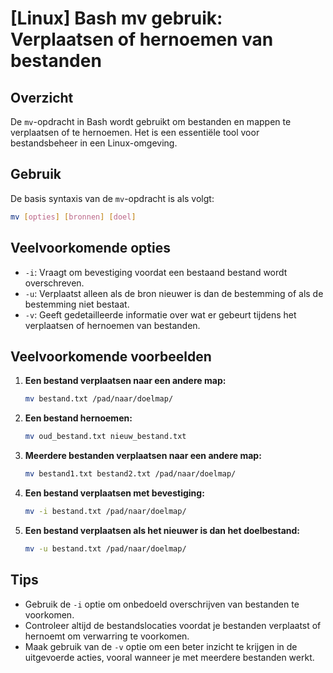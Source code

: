 # [Linux] Bash mv gebruik: Verplaatsen of hernoemen van bestanden

## Overzicht
De `mv`-opdracht in Bash wordt gebruikt om bestanden en mappen te verplaatsen of te hernoemen. Het is een essentiële tool voor bestandsbeheer in een Linux-omgeving.

## Gebruik
De basis syntaxis van de `mv`-opdracht is als volgt:

```bash
mv [opties] [bronnen] [doel]
```

## Veelvoorkomende opties
- `-i`: Vraagt om bevestiging voordat een bestaand bestand wordt overschreven.
- `-u`: Verplaatst alleen als de bron nieuwer is dan de bestemming of als de bestemming niet bestaat.
- `-v`: Geeft gedetailleerde informatie over wat er gebeurt tijdens het verplaatsen of hernoemen van bestanden.

## Veelvoorkomende voorbeelden
1. **Een bestand verplaatsen naar een andere map:**
   ```bash
   mv bestand.txt /pad/naar/doelmap/
   ```

2. **Een bestand hernoemen:**
   ```bash
   mv oud_bestand.txt nieuw_bestand.txt
   ```

3. **Meerdere bestanden verplaatsen naar een andere map:**
   ```bash
   mv bestand1.txt bestand2.txt /pad/naar/doelmap/
   ```

4. **Een bestand verplaatsen met bevestiging:**
   ```bash
   mv -i bestand.txt /pad/naar/doelmap/
   ```

5. **Een bestand verplaatsen als het nieuwer is dan het doelbestand:**
   ```bash
   mv -u bestand.txt /pad/naar/doelmap/
   ```

## Tips
- Gebruik de `-i` optie om onbedoeld overschrijven van bestanden te voorkomen.
- Controleer altijd de bestandslocaties voordat je bestanden verplaatst of hernoemt om verwarring te voorkomen.
- Maak gebruik van de `-v` optie om een beter inzicht te krijgen in de uitgevoerde acties, vooral wanneer je met meerdere bestanden werkt.